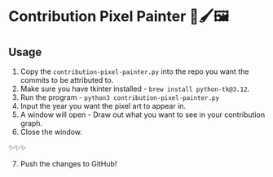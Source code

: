 # Contribution Pixel Painter 🎨🖌️🖼️

## Usage

1. Copy the `contribution-pixel-painter.py` into the repo you want the commits to be attributed to.
2. Make sure you have tkinter installed - `brew install python-tk@3.12`.
3. Run the program - `python3 contribution-pixel-painter.py`
4. Input the year you want the pixel art to appear in.
5. A window will open - Draw out what you want to see in your contribution graph.
6. Close the window.

✨✨✨

7. Push the changes to GitHub!